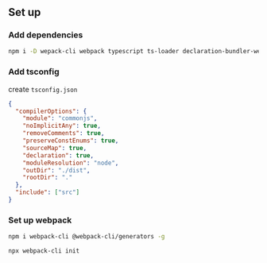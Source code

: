 #

## Set up 

### Add dependencies
```bash
npm i -D wepack-cli webpack typescript ts-loader declaration-bundler-webpack-plugin copy-webpack-plugin clean-webpack-plugin @types/node @types/webpack
```


### Add tsconfig
create `tsconfig.json`
```json
{
  "compilerOptions": {
    "module": "commonjs",
    "noImplicitAny": true,
    "removeComments": true,
    "preserveConstEnums": true,
    "sourceMap": true,
    "declaration": true,
    "moduleResolution": "node",
    "outDir": "./dist",
    "rootDir": "."
  },
  "include": ["src"]
}
```

### Set up webpack

```bash
npm i webpack-cli @webpack-cli/generators -g
```

```bash
npx webpack-cli init
```